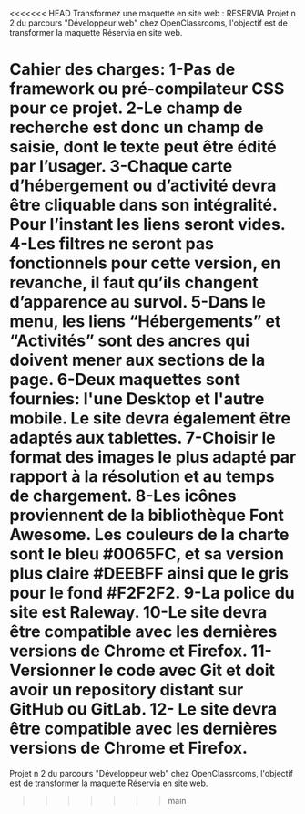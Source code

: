<<<<<<< HEAD
Transformez une maquette en site web : RESERVIA
Projet n 2 du parcours "Développeur web" chez OpenClassrooms, l'objectif est de transformer la maquette Réservia en site web.

Cahier des charges:
1-Pas de framework ou pré-compilateur CSS pour ce projet.
2-Le champ de recherche est donc un champ de saisie, dont le texte peut être édité par l’usager.
3-Chaque carte d’hébergement ou d’activité devra être cliquable dans son intégralité. Pour l’instant les liens seront vides.
4-Les filtres ne seront pas fonctionnels pour cette version, en revanche, il faut qu’ils changent d’apparence au survol. 
5-Dans le menu, les liens “Hébergements” et “Activités” sont des ancres qui doivent mener aux sections de la page.
6-Deux maquettes sont fournies: l'une Desktop et l'autre mobile. Le site devra également être adaptés aux tablettes.
7-Choisir le format des images le plus adapté par rapport à la résolution et au temps de chargement.
8-Les icônes proviennent de la bibliothèque Font Awesome. Les couleurs de la charte sont le bleu #0065FC, et sa version plus claire #DEEBFF ainsi que le gris pour le fond #F2F2F2.
9-La police du site est Raleway.
10-Le site devra être compatible avec les dernières versions de Chrome et Firefox.
11-Versionner le code avec Git et doit avoir un repository distant sur GitHub ou GitLab.
12- Le site devra être compatible avec les dernières versions de Chrome et Firefox.
=======
Projet n 2 du parcours "Développeur web" chez OpenClassrooms, l'objectif est de transformer la maquette Réservia en site web.

>>>>>>> main
